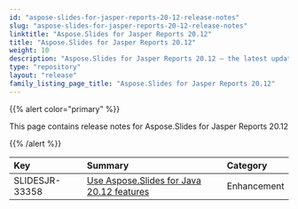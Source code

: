 ```yaml
---
id: "aspose-slides-for-jasper-reports-20-12-release-notes"
slug: "aspose-slides-for-jasper-reports-20-12-release-notes"
linktitle: "Aspose.Slides for Jasper Reports 20.12"
title: "Aspose.Slides for Jasper Reports 20.12"
weight: 10
description: "Aspose.Slides for Jasper Reports 20.12 – the latest updates and fixes."
type: "repository"
layout: "release"
family_listing_page_title: "Aspose.Slides for Jasper Reports 20.12"
---
```


{{% alert color="primary" %}} 

This page contains release notes for Aspose.Slides for Jasper Reports 20.12

{{% /alert %}} 

|**Key**|**Summary**|**Category**|
| :- | :- | :- |
|SLIDESJR-33358|[Use Aspose.Slides for Java 20.12 features](/slides/java/release-notes/2020/aspose-slides-for-java-20-12-release-notes/)|Enhancement|

